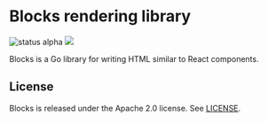Blocks rendering library
========================
![status alpha](https://img.shields.io/badge/status-alpha-red.svg) [![](https://godoc.org/github.com/mbertschler/blocks?status.svg)](http://godoc.org/github.com/mbertschler/blocks)

Blocks is a Go library for writing HTML similar to React components.

License
-------
Blocks is released under the Apache 2.0 license. See [LICENSE](LICENSE).
